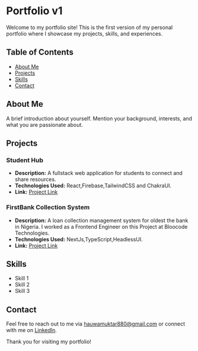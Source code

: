 # Portfolio v1

Welcome to my portfolio site! This is the first version of my personal portfolio where I showcase my projects, skills, and experiences.

## Table of Contents

- [About Me](#about-me)
- [Projects](#projects)
- [Skills](#skills)
- [Contact](#contact)

## About Me

A brief introduction about yourself. Mention your background, interests, and what you are passionate about.

## Projects

### Student Hub

- **Description:** A fullstack web application for students to connect and share resources.
- **Technologies Used:** React,Firebase,TailwindCSS and ChakraUI.
- **Link:** [Project Link](https://student-hub-beta.vercel.app/)

### FirstBank Collection System

- **Description:** A loan collection management system for oldest the bank in Nigeria. I worked as a Frontend Engineer on this Project at Bloocode Technologies.
- **Technologies Used:** NextJs,TypeScript,HeadlessUI.
- **Link:** [Project Link](https://firstbank-collection-frontend.vercel.app/)

## Skills

- Skill 1
- Skill 2
- Skill 3

## Contact

Feel free to reach out to me via [hauwamuktar880@gmail.com](mailto:hauwamuktar880@gmail.com) or connect with me on [LinkedIn](https://www.linkedin.com/in/umar-muktar-552a06268).

Thank you for visiting my portfolio!
